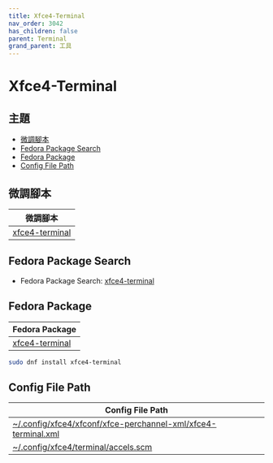 ```yaml
---
title: Xfce4-Terminal
nav_order: 3042
has_children: false
parent: Terminal
grand_parent: 工具
---
```



# Xfce4-Terminal




## 主題

* [微調腳本](#微調腳本)
* [Fedora Package Search](#fedora-package-search)
* [Fedora Package](#fedora-package)
* [Config File Path](#config-file-path)




## 微調腳本

| 微調腳本 |
| --- |
| [xfce4-terminal](https://github.com/samwhelp/ultramarine-adjustment/tree/main/prototype/main/tool-config/part/xfce4-terminal) |




## Fedora Package Search

* Fedora Package Search: [xfce4-terminal](https://packages.fedoraproject.org/search?query=xfce4-terminal)




## Fedora Package

| Fedora Package |
| -------------- |
| [xfce4-terminal](https://packages.fedoraproject.org/pkgs/xfce4-terminal/xfce4-terminal/) |

``` sh
sudo dnf install xfce4-terminal
```




## Config File Path

| Config File Path |
| ---------------- |
| [~/.config/xfce4/xfconf/xfce-perchannel-xml/xfce4-terminal.xml](https://github.com/samwhelp/ultramarine-adjustment/blob/main/prototype/main/tool-config/part/xfce4-terminal/asset/overlay/etc/skel/.config/xfce4/xfconf/xfce-perchannel-xml/xfce4-terminal.xml) |
| [~/.config/xfce4/terminal/accels.scm](https://github.com/samwhelp/ultramarine-adjustment/blob/main/prototype/main/tool-config/part/xfce4-terminal/asset/overlay/etc/skel/.config/xfce4/terminal/accels.scm) |
